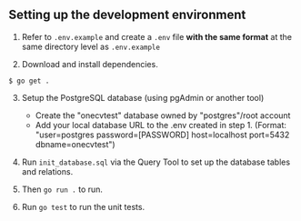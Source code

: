 ## Setting up the development environment

1. Refer to `.env.example` and create a `.env` file **with the same format** at the same directory level
as `.env.example`

2. Download and install dependencies.
```
$ go get .
```

3. Setup the PostgreSQL database (using pgAdmin or another tool)
   * Create the "onecvtest" database owned by "postgres"/root account
   * Add your local database URL to the .env created in step 1. 
   (Format: "user=postgres password=[PASSWORD] host=localhost port=5432 dbname=onecvtest")

4. Run `init_database.sql` via the Query Tool to set up the database tables and relations.

5. Then `go run .` to run.

6. Run `go test` to run the unit tests. 